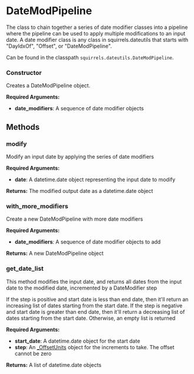 # DateModPipeline

The class to chain together a series of date modifier classes into a pipeline where the pipeline can be used to apply multiple modifications to an input date. A date modifier class is any class in squirrels.dateutils that starts with "DayIdxOf", "Offset", or "DateModPipeline".

Can be found in the classpath `squirrels.dateutils.DateModPipeline`.

### Constructor

Creates a DateModPipeline object.

**Required Arguments:**

- **date_modifiers**: A sequence of date modifier objects

## Methods

### modify

Modify an input date by applying the series of date modifiers

**Required Arguments:**

- **date**: A datetime.date object representing the input date to modify

**Returns:** The modified output date as a datetime.date object

### with_more_modifiers

Create a new DateModPipeline with more date modifiers

**Required Arguments:**

- **date_modifiers**: A sequence of date modifier objects to add

**Returns:** A new DateModPipeline object

### get_date_list

This method modifies the input date, and returns all dates from the input date to the modified date, 
incremented by a DateModifier step

If the step is positive and start date is less than end date, then it'll return an increasing list of
dates starting from the start date. If the step is negative and start date is greater than end date, 
then it'll return a decreasing list of dates starting from the start date. Otherwise, an empty list
is returned

**Required Arguments:**

- **start_date**: A datetime.date object for the start date
- **step**: An [_OffsetUnits] object for the increments to take. The offset cannot be zero

**Returns:** A list of datetime.date objects


[_OffsetUnits]: ./OffsetUnits
